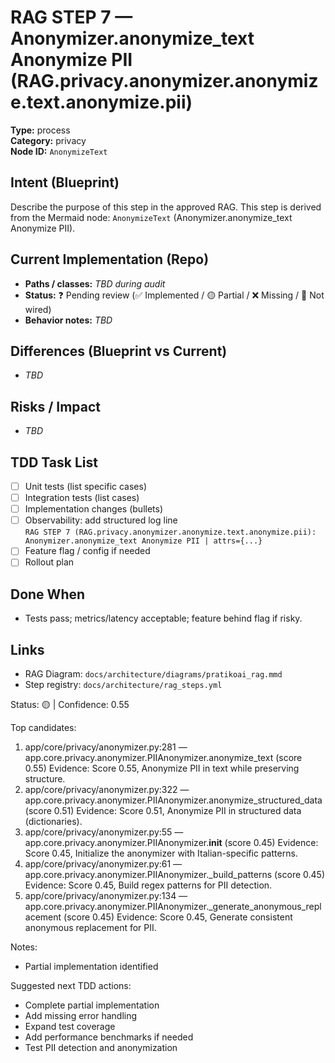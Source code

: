 # RAG STEP 7 — Anonymizer.anonymize_text Anonymize PII (RAG.privacy.anonymizer.anonymize.text.anonymize.pii)

**Type:** process  
**Category:** privacy  
**Node ID:** `AnonymizeText`

## Intent (Blueprint)
Describe the purpose of this step in the approved RAG. This step is derived from the Mermaid node: `AnonymizeText` (Anonymizer.anonymize_text Anonymize PII).

## Current Implementation (Repo)
- **Paths / classes:** _TBD during audit_
- **Status:** ❓ Pending review (✅ Implemented / 🟡 Partial / ❌ Missing / 🔌 Not wired)
- **Behavior notes:** _TBD_

## Differences (Blueprint vs Current)
- _TBD_

## Risks / Impact
- _TBD_

## TDD Task List
- [ ] Unit tests (list specific cases)
- [ ] Integration tests (list cases)
- [ ] Implementation changes (bullets)
- [ ] Observability: add structured log line  
  `RAG STEP 7 (RAG.privacy.anonymizer.anonymize.text.anonymize.pii): Anonymizer.anonymize_text Anonymize PII | attrs={...}`
- [ ] Feature flag / config if needed
- [ ] Rollout plan

## Done When
- Tests pass; metrics/latency acceptable; feature behind flag if risky.

## Links
- RAG Diagram: `docs/architecture/diagrams/pratikoai_rag.mmd`
- Step registry: `docs/architecture/rag_steps.yml`


<!-- AUTO-AUDIT:BEGIN -->
Status: 🟡  |  Confidence: 0.55

Top candidates:
1) app/core/privacy/anonymizer.py:281 — app.core.privacy.anonymizer.PIIAnonymizer.anonymize_text (score 0.55)
   Evidence: Score 0.55, Anonymize PII in text while preserving structure.
2) app/core/privacy/anonymizer.py:322 — app.core.privacy.anonymizer.PIIAnonymizer.anonymize_structured_data (score 0.51)
   Evidence: Score 0.51, Anonymize PII in structured data (dictionaries).
3) app/core/privacy/anonymizer.py:55 — app.core.privacy.anonymizer.PIIAnonymizer.__init__ (score 0.45)
   Evidence: Score 0.45, Initialize the anonymizer with Italian-specific patterns.
4) app/core/privacy/anonymizer.py:61 — app.core.privacy.anonymizer.PIIAnonymizer._build_patterns (score 0.45)
   Evidence: Score 0.45, Build regex patterns for PII detection.
5) app/core/privacy/anonymizer.py:134 — app.core.privacy.anonymizer.PIIAnonymizer._generate_anonymous_replacement (score 0.45)
   Evidence: Score 0.45, Generate consistent anonymous replacement for PII.

Notes:
- Partial implementation identified

Suggested next TDD actions:
- Complete partial implementation
- Add missing error handling
- Expand test coverage
- Add performance benchmarks if needed
- Test PII detection and anonymization
<!-- AUTO-AUDIT:END -->